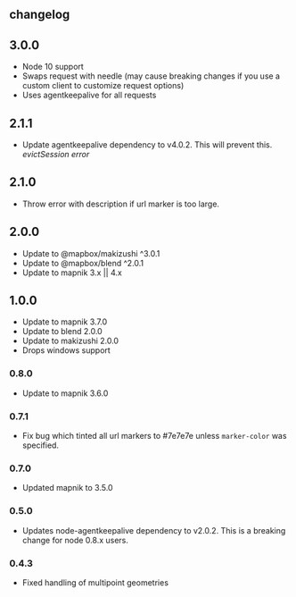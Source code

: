 ## changelog

## 3.0.0

- Node 10 support
- Swaps request with needle (may cause breaking changes if you use a custom client to customize request options)
- Uses agentkeepalive for all requests

## 2.1.1

- Update agentkeepalive dependency to v4.0.2. This will prevent this. _evictSession error_

## 2.1.0

- Throw error with description if url marker is too large.

## 2.0.0

- Update to @mapbox/makizushi ^3.0.1
- Update to @mapbox/blend ^2.0.1
- Update to mapnik 3.x || 4.x

## 1.0.0

- Update to mapnik 3.7.0
- Update to blend 2.0.0
- Update to makizushi 2.0.0
- Drops windows support

### 0.8.0

- Update to mapnik 3.6.0

### 0.7.1

- Fix bug which tinted all url markers to #7e7e7e unless `marker-color` was specified.

### 0.7.0

- Updated mapnik to 3.5.0

### 0.5.0

- Updates node-agentkeepalive dependency to v2.0.2. This is a breaking change for node 0.8.x users.

### 0.4.3

 - Fixed handling of multipoint geometries
